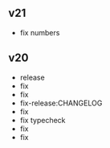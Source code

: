 ## v21

- fix numbers

## v20

- release
- fix
- fix
- fix-release:CHANGELOG
- fix
- fix typecheck
- fix
- fix

